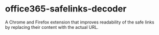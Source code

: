 # office365-safelinks-decoder
A Chrome and Firefox extension that improves readability of the safe links by replacing their content with the actual URL.

